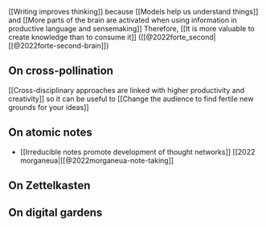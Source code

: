 [[Writing improves thinking]] because [[Models help us understand things]] and [[More parts of the brain are activated when using information in productive language and sensemaking]] Therefore, [[It is more valuable to create knowledge than to consume it]] ([[@2022forte_second|[[@2022forte-second-brain]])

## On cross-pollination
[[Cross-disciplinary approaches are linked with higher productivity and creativity]] so it can be useful to [[Change the audience to find fertile new grounds for your ideas]]

## On atomic notes
- [[Irreducible notes promote development of thought networks]] [[2022 morganeua|[[@2022morganeua-note-taking]]

## On Zettelkasten

## On digital gardens
